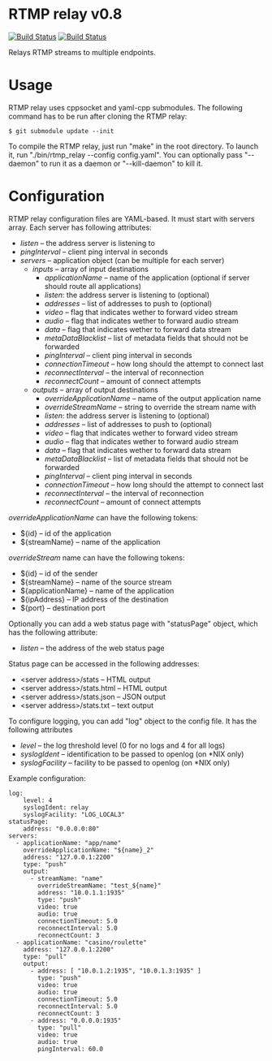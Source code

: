 # RTMP relay v0.8

[![Build Status](https://api.travis-ci.org/elnormous/rtmp_relay.svg?branch=master)](https://travis-ci.org/elnormous/rtmp_relay) [![Build Status](https://ci.appveyor.com/api/projects/status/9axwxwyf99dcr11d?svg=true)](https://ci.appveyor.com/project/elnormous/rtmp_relay)

Relays RTMP streams to multiple endpoints.

# Usage

RTMP relay uses cppsocket and yaml-cpp submodules. The following command has to be run after cloning the RTMP relay:

```
$ git submodule update --init
```

To compile the RTMP relay, just run "make" in the root directory. To launch it, run "./bin/rtmp_relay --config config.yaml". You can optionally pass "--daemon" to run it as a daemon or "--kill-daemon" to kill it.

# Configuration

RTMP relay configuration files are YAML-based. It must start with servers array. Each server has following attributes:

* *listen* – the address server is listening to
* *pingInterval* – client ping interval in seconds
* *servers* – application object (can be multiple for each server)
  * *inputs* – array of input destinations
    * *applicationName* – name of the application (optional if server should route all applications)
    * *listen*: the address server is listening to (optional)
    * *addresses* – list of addresses to push to (optional)
    * *video* – flag that indicates wether to forward video stream
    * *audio* – flag that indicates wether to forward audio stream
    * *data* – flag that indicates wether to forward data stream
    * *metaDataBlacklist* – list of metadata fields that should not be forwarded
    * *pingInterval* – client ping interval in seconds
    * *connectionTimeout* – how long should the attempt to connect last
    * *reconnectInterval* – the interval of reconnection
    * *reconnectCount* – amount of connect attempts
  * *outputs* – array of output destinations
    * *overrideApplicationName* – name of the output application name
    * *overrideStreamName* – string to override the stream name with
    * *listen*: the address server is listening to (optional)
    * *addresses* – list of addresses to push to (optional)
    * *video* – flag that indicates wether to forward video stream
    * *audio* – flag that indicates wether to forward audio stream
    * *data* – flag that indicates wether to forward data stream
    * *metaDataBlacklist* – list of metadata fields that should not be forwarded
    * *pingInterval* – client ping interval in seconds
    * *connectionTimeout* – how long should the attempt to connect last
    * *reconnectInterval* – the interval of reconnection
    * *reconnectCount* – amount of connect attempts

*overrideApplicationName* can have the following tokens:

* ${id} – id of the application
* ${streamName} – name of the application

*overrideStream* name can have the following tokens:

* ${id} – id of the sender
* ${streamName} – name of the source stream
* ${applicationName} – name of the application
* ${ipAddress} – IP address of the destination
* ${port} – destination port

Optionally you can add a web status page with "statusPage" object, which has the following attribute:
* *listen* – the address of the web status page

Status page can be accessed in the following addresses:
* &lt;server address&gt;/stats – HTML output
* &lt;server address&gt;/stats.html – HTML output
* &lt;server address&gt;/stats.json – JSON output
* &lt;server address&gt;/stats.txt – text output

To configure logging, you can add "log" object to the config file. It has the following attributes
* *level* – the log threshold level (0 for no logs and 4 for all logs)
* *syslogIdent* – identification to be passed to openlog (on *NIX only)
* *syslogFacility* – facility to be passed to openlog (on *NIX only)

Example configuration:

    log:
        level: 4
        syslogIdent: relay
        syslogFacility: "LOG_LOCAL3"
    statusPage:
        address: "0.0.0.0:80"
    servers:
      - applicationName: "app/name"
        overrideApplicationName: "${name}_2"
        address: "127.0.0.1:2200"
        type: "push"
        output:
          - streamName: "name"
            overrideStreamName: "test_${name}"
            address: "10.0.1.1:1935"
            type: "push"
            video: true
            audio: true
            connectionTimeout: 5.0
            reconnectInterval: 5.0
            reconnectCount: 3
      - applicationName: "casino/roulette"
        address: "127.0.0.1:2200"
        type: "pull"
        output:
          - address: [ "10.0.1.2:1935", "10.0.1.3:1935" ]
            type: "push"
            video: true
            audio: true
            connectionTimeout: 5.0
            reconnectInterval: 5.0
            reconnectCount: 3
          - address: "0.0.0.0:1935"
            type: "pull"
            video: true
            audio: true
            pingInterval: 60.0